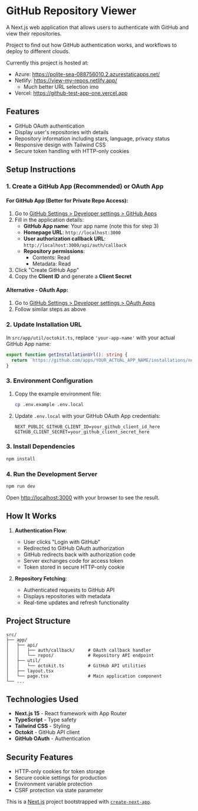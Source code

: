 # GitHub Repository Viewer

A Next.js web application that allows users to authenticate with GitHub and view their repositories. 

Project to find out how GitHub authentication works, and workflows to deploy to different clouds.

Currently this project is hosted at:
- Azure: https://polite-sea-088756010.2.azurestaticapps.net/
- Netlify: https://view-my-repos.netlify.app/
  - Much better URL selection imo
- Vercel: https://github-test-app-one.vercel.app

## Features

- GitHub OAuth authentication
- Display user's repositories with details
- Repository information including stars, language, privacy status
- Responsive design with Tailwind CSS
- Secure token handling with HTTP-only cookies

## Setup Instructions

### 1. Create a GitHub App (Recommended) or OAuth App

#### For GitHub App (Better for Private Repo Access):
1. Go to [GitHub Settings > Developer settings > GitHub Apps](https://github.com/settings/apps/new)
2. Fill in the application details:
   - **GitHub App name**: Your app name (note this for step 3)
   - **Homepage URL**: `http://localhost:3000`
   - **User authorization callback URL**: `http://localhost:3000/api/auth/callback`
   - **Repository permissions**: 
     - Contents: Read
     - Metadata: Read
3. Click "Create GitHub App"
4. Copy the **Client ID** and generate a **Client Secret**

#### Alternative - OAuth App:
1. Go to [GitHub Settings > Developer settings > OAuth Apps](https://github.com/settings/applications/new)
2. Follow similar steps as above

### 2. Update Installation URL

In `src/app/util/octokit.ts`, replace `'your-app-name'` with your actual GitHub App name:
```typescript
export function getInstallationUrl(): string {
  return `https://github.com/apps/YOUR_ACTUAL_APP_NAME/installations/new`;
}
```

### 3. Environment Configuration

1. Copy the example environment file:
   ```bash
   cp .env.example .env.local
   ```

2. Update `.env.local` with your GitHub OAuth App credentials:
   ```env
   NEXT_PUBLIC_GITHUB_CLIENT_ID=your_github_client_id_here
   GITHUB_CLIENT_SECRET=your_github_client_secret_here
   ```

### 3. Install Dependencies

```bash
npm install
```

### 4. Run the Development Server

```bash
npm run dev
```

Open [http://localhost:3000](http://localhost:3000) with your browser to see the result.

## How It Works

1. **Authentication Flow**:
   - User clicks "Login with GitHub"
   - Redirected to GitHub OAuth authorization
   - GitHub redirects back with authorization code
   - Server exchanges code for access token
   - Token stored in secure HTTP-only cookie

2. **Repository Fetching**:
   - Authenticated requests to GitHub API
   - Displays repositories with metadata
   - Real-time updates and refresh functionality

## Project Structure

```
src/
├── app/
│   ├── api/
│   │   ├── auth/callback/     # OAuth callback handler
│   │   └── repos/             # Repository API endpoint
│   ├── util/
│   │   └── octokit.ts         # GitHub API utilities
│   ├── layout.tsx
│   └── page.tsx               # Main application component
└── ...
```

## Technologies Used

- **Next.js 15** - React framework with App Router
- **TypeScript** - Type safety
- **Tailwind CSS** - Styling
- **Octokit** - GitHub API client
- **GitHub OAuth** - Authentication

## Security Features

- HTTP-only cookies for token storage
- Secure cookie settings for production
- Environment variable protection
- CSRF protection via state parameter

This is a [Next.js](https://nextjs.org) project bootstrapped with [`create-next-app`](https://nextjs.org/docs/app/api-reference/cli/create-next-app).
